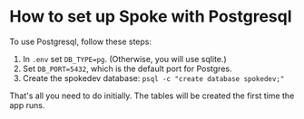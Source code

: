 # How to set up Spoke with Postgresql

To use Postgresql, follow these steps:

1. In `.env` set `DB_TYPE=pg`. (Otherwise, you will use sqlite.)
2. Set `DB_PORT=5432`, which is the default port for Postgres.
3. Create the spokedev database:  `psql -c "create database spokedev;"`

That's all you need to do initially. The tables will be created the first time the app runs.
